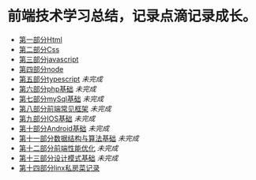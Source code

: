 # 前端技术学习总结，记录点滴记录成长。

* [第一部分Html][1]
* [第二部分Css][2]
* [第三部分javascript][3]
* [第四部分node][4]
* [第五部分typescript][5] *未完成*
* [第六部分php基础][6] *未完成*
* [第七部分mySql基础][7] *未完成*
* [第八部分前端常见框架][8] *未完成*
* [第九部分IOS基础][9] *未完成*
* [第十部分Android基础][10] *未完成*
* [第十一部分数据结构与算法基础][11] *未完成*
* [第十二部分前端性能优化][12] *未完成*
* [第十三部分设计模式基础][13] *未完成*
* [第十四部分linx私房菜记录][14]


[1]: https://github.com/MarsPen/-notes-summary/blob/master/html/exercises.md
[2]: https://github.com/MarsPen/-notes-summary/blob/master/css/index.md
[3]: https://github.com/MarsPen/-notes-summary/blob/master/javascript/index.md
[4]: https://github.com/MarsPen/-notes-summary/blob/master/node/index.md
[5]: https://github.com/MarsPen/notes-summary/blob/master/typescript/index.md
[6]: https://github.com/MarsPen/notes-summary/
[7]: https://github.com/MarsPen/notes-summary/
[8]: https://github.com/MarsPen/notes-summary/
[9]: https://github.com/MarsPen/notes-summary/ 
[10]: https://github.com/MarsPen/notes-summary/ 
[11]: https://github.com/MarsPen/notes-summary/
[12]: https://github.com/MarsPen/notes-summary/
[13]: https://github.com/MarsPen/notes-summary/ 
[14]: https://github.com/MarsPen/-notes-summary/blob/master/linx/index.md